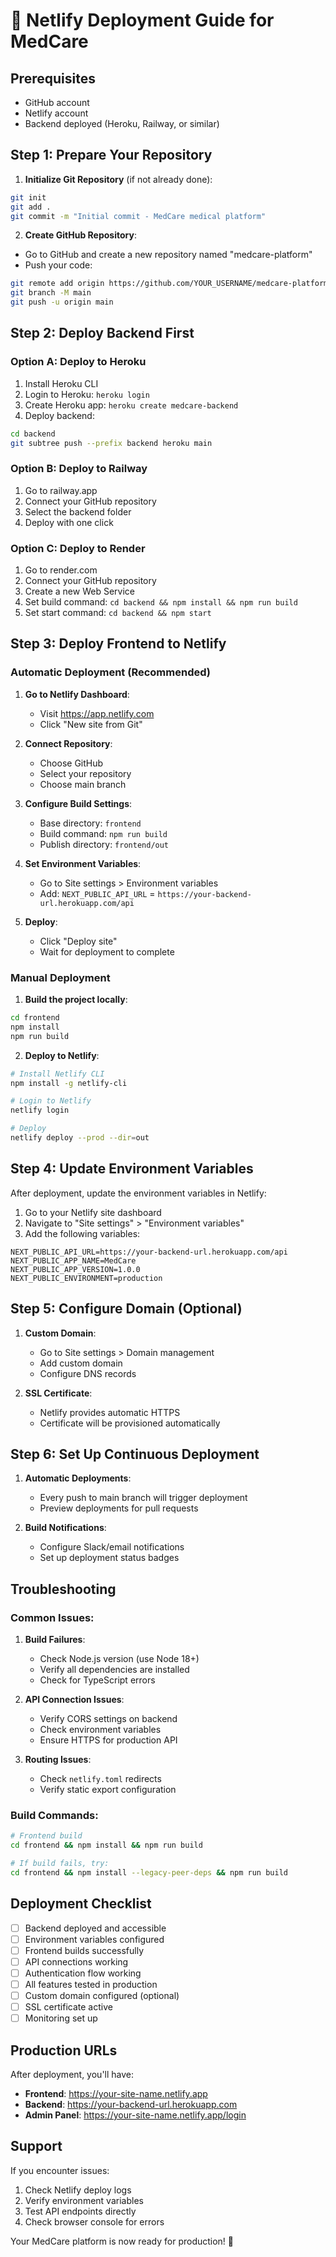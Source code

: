 # 🚀 Netlify Deployment Guide for MedCare

## Prerequisites
- GitHub account
- Netlify account
- Backend deployed (Heroku, Railway, or similar)

## Step 1: Prepare Your Repository

1. **Initialize Git Repository** (if not already done):
```bash
git init
git add .
git commit -m "Initial commit - MedCare medical platform"
```

2. **Create GitHub Repository**:
- Go to GitHub and create a new repository named "medcare-platform"
- Push your code:
```bash
git remote add origin https://github.com/YOUR_USERNAME/medcare-platform.git
git branch -M main
git push -u origin main
```

## Step 2: Deploy Backend First

### Option A: Deploy to Heroku
1. Install Heroku CLI
2. Login to Heroku: `heroku login`
3. Create Heroku app: `heroku create medcare-backend`
4. Deploy backend:
```bash
cd backend
git subtree push --prefix backend heroku main
```

### Option B: Deploy to Railway
1. Go to railway.app
2. Connect your GitHub repository
3. Select the backend folder
4. Deploy with one click

### Option C: Deploy to Render
1. Go to render.com
2. Connect your GitHub repository
3. Create a new Web Service
4. Set build command: `cd backend && npm install && npm run build`
5. Set start command: `cd backend && npm start`

## Step 3: Deploy Frontend to Netlify

### Automatic Deployment (Recommended)

1. **Go to Netlify Dashboard**:
   - Visit https://app.netlify.com
   - Click "New site from Git"

2. **Connect Repository**:
   - Choose GitHub
   - Select your repository
   - Choose main branch

3. **Configure Build Settings**:
   - Base directory: `frontend`
   - Build command: `npm run build`
   - Publish directory: `frontend/out`

4. **Set Environment Variables**:
   - Go to Site settings > Environment variables
   - Add: `NEXT_PUBLIC_API_URL` = `https://your-backend-url.herokuapp.com/api`

5. **Deploy**:
   - Click "Deploy site"
   - Wait for deployment to complete

### Manual Deployment

1. **Build the project locally**:
```bash
cd frontend
npm install
npm run build
```

2. **Deploy to Netlify**:
```bash
# Install Netlify CLI
npm install -g netlify-cli

# Login to Netlify
netlify login

# Deploy
netlify deploy --prod --dir=out
```

## Step 4: Update Environment Variables

After deployment, update the environment variables in Netlify:

1. Go to your Netlify site dashboard
2. Navigate to "Site settings" > "Environment variables"
3. Add the following variables:

```
NEXT_PUBLIC_API_URL=https://your-backend-url.herokuapp.com/api
NEXT_PUBLIC_APP_NAME=MedCare
NEXT_PUBLIC_APP_VERSION=1.0.0
NEXT_PUBLIC_ENVIRONMENT=production
```

## Step 5: Configure Domain (Optional)

1. **Custom Domain**:
   - Go to Site settings > Domain management
   - Add custom domain
   - Configure DNS records

2. **SSL Certificate**:
   - Netlify provides automatic HTTPS
   - Certificate will be provisioned automatically

## Step 6: Set Up Continuous Deployment

1. **Automatic Deployments**:
   - Every push to main branch will trigger deployment
   - Preview deployments for pull requests

2. **Build Notifications**:
   - Configure Slack/email notifications
   - Set up deployment status badges

## Troubleshooting

### Common Issues:

1. **Build Failures**:
   - Check Node.js version (use Node 18+)
   - Verify all dependencies are installed
   - Check for TypeScript errors

2. **API Connection Issues**:
   - Verify CORS settings on backend
   - Check environment variables
   - Ensure HTTPS for production API

3. **Routing Issues**:
   - Check `netlify.toml` redirects
   - Verify static export configuration

### Build Commands:
```bash
# Frontend build
cd frontend && npm install && npm run build

# If build fails, try:
cd frontend && npm install --legacy-peer-deps && npm run build
```

## Deployment Checklist

- [ ] Backend deployed and accessible
- [ ] Environment variables configured
- [ ] Frontend builds successfully
- [ ] API connections working
- [ ] Authentication flow working
- [ ] All features tested in production
- [ ] Custom domain configured (optional)
- [ ] SSL certificate active
- [ ] Monitoring set up

## Production URLs

After deployment, you'll have:
- **Frontend**: https://your-site-name.netlify.app
- **Backend**: https://your-backend-url.herokuapp.com
- **Admin Panel**: https://your-site-name.netlify.app/login

## Support

If you encounter issues:
1. Check Netlify deploy logs
2. Verify environment variables
3. Test API endpoints directly
4. Check browser console for errors

Your MedCare platform is now ready for production! 🎉
